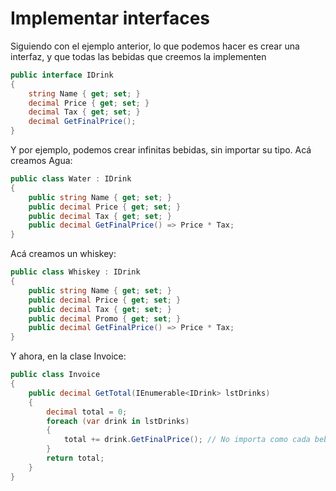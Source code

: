 # Implementar interfaces

Siguiendo con el ejemplo anterior, lo que podemos hacer es crear una interfaz, y que todas las bebidas que creemos la implementen 

```csharp
public interface IDrink
{
    string Name { get; set; }
    decimal Price { get; set; }
    decimal Tax { get; set; }
    decimal GetFinalPrice();
}
```

Y por ejemplo, podemos crear infinitas bebidas, sin importar su tipo. Acá creamos Agua:

```csharp
public class Water : IDrink
{
    public string Name { get; set; }
    public decimal Price { get; set; }
    public decimal Tax { get; set; }
    public decimal GetFinalPrice() => Price * Tax;
}
```

Acá creamos un whiskey:

```csharp
public class Whiskey : IDrink
{
    public string Name { get; set; }
    public decimal Price { get; set; }
    public decimal Tax { get; set; }
    public decimal Promo { get; set; }
    public decimal GetFinalPrice() => Price * Tax;
}
```

Y ahora, en la clase Invoice:

```csharp
public class Invoice
{
    public decimal GetTotal(IEnumerable<IDrink> lstDrinks)
    {
        decimal total = 0;
        foreach (var drink in lstDrinks)
        {
            total += drink.GetFinalPrice(); // No importa como cada bebida implemente el metodo, sino que lo que importa es que este. por eso usamos una interfaz.
        }
        return total;
    }
}
```